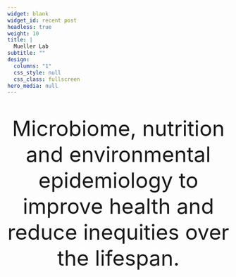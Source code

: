 ```yaml
---
widget: blank
widget_id: recent post
headless: true
weight: 10
title: |
  Mueller Lab
subtitle: ""
design:
  columns: "1"
  css_style: null
  css_class: fullscreen
hero_media: null
---
```

<br>

<font size="7"><div align="center"> Microbiome, nutrition and environmental epidemiology to improve health and reduce inequities over the lifespan.</div></font>

